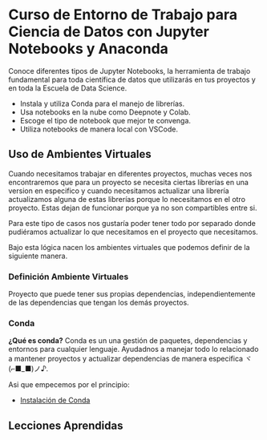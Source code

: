 # Curso de Entorno de Trabajo para Ciencia de Datos con Jupyter Notebooks y Anaconda

Conoce diferentes tipos de Jupyter Notebooks, la herramienta de trabajo fundamental para toda científica de datos que utilizarás en tus proyectos y en toda la Escuela de Data Science.

- Instala y utiliza Conda para el manejo de librerías.
- Usa notebooks en la nube como Deepnote y Colab.
- Escoge el tipo de notebook que mejor te convenga.
- Utiliza notebooks de manera local con VSCode.

## Uso de Ambientes Virtuales

Cuando necesitamos trabajar en diferentes proyectos, muchas veces nos encontraremos que para un proyecto se necesita ciertas librerías en una version en especifico y cuando necesitamos actualizar una librería actualizamos alguna de estas librerías porque lo necesitamos en el otro proyecto. Estas dejan de funcionar porque ya no son compartibles entre si.

Para este tipo de casos nos gustaría poder tener todo por separado donde pudiéramos actualizar lo que necesitamos en el proyecto que necesitamos.

Bajo esta lógica nacen los ambientes virtuales que podemos definir de la siguiente manera.

### Definición Ambiente Virtuales

Proyecto que puede tener sus propias dependencias, independientemente de las dependencias que tengan los demás proyectos.

### Conda

**¿Qué es conda?**
Conda es un una gestión de paquetes, dependencias y entornos para cualquier lenguaje. Ayudadnos a manejar todo lo relacionado a mantener proyectos y actualizar dependencias de manera especifica ヾ(⌐■_■)ノ♪.

Asi que empecemos por el principio:

- [Instalación de Conda](./Conda/Instalacion.md)

## Lecciones Aprendidas
